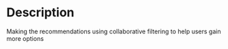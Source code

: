 # Description

Making the recommendations using collaborative filtering to help users gain more options
